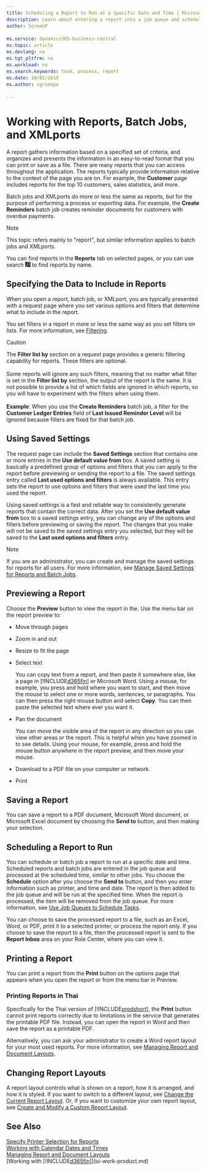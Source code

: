 ```yaml
---
title: Scheduling a Report to Run at a Specific Date and Time | Microsoft Docs
description: Learn about entering a report into a job queue and scheduling it to be processed at a specific date and time.
author: SorenGP

ms.service: dynamics365-business-central
ms.topic: article
ms.devlang: na
ms.tgt_pltfrm: na
ms.workload: na
ms.search.keywords: task, process, report
ms.date: 10/01/2019
ms.author: sgroespe

---
```

# Working with Reports, Batch Jobs, and XMLports
A report gathers information based on a specified set of criteria, and organizes and presents the information in an easy-to-read format that you can print or save as a file. There are many reports that you can access throughout the application. The reports typically provide information relative to the context of the page you are on. For example, the **Customer** page includes reports for the top 10 customers, sales statistics, and more.

Batch jobs and XMLports do more or less the same as reports, but for the purpose of performing a process or exporting data. For example, the **Create Reminders** batch job creates reminder documents for customers with overdue payments.  

> [!NOTE]
> This topic refers mainly to "report", but similar information applies to batch jobs and XMLports.

You can find reports in the **Reports** tab on selected pages, or you can use search ![Lightbulb that opens the Tell Me feature](media/ui-search/search_small.png "Tell me what you want to do") to find reports by name.

## Specifying the Data to Include in Reports
When you open a report, batch job, or XMLport, you are typically presented with a request page where you set various options and filters that determine what to include in the report.

You set filters in a report in more or less the same way as you set filters on lists. For more information, see [Filtering](ui-enter-criteria-filters.md#filtering).

> [!Caution]
> The **Filter list by** section on a request page provides a generic filtering capability for reports. These filters are optional.<br /><br /> Some reports will ignore any such filters, meaning that no matter what filter is set in the **Filter list by** section, the output of the report is the same. It is not possible to provide a list of which fields are ignored in which reports, so you will have to experiment with the filters when using them.<br /><br />
**Example**: When you use the **Create Reminders** batch job, a filter for the **Customer Ledger Entries** field of **Last Issued Reminder Level** will be ignored because filters are fixed for that batch job.

## <a name="SavedSettings"></a>Using Saved Settings
The request page can include the **Saved Settings** section that contains one or more entries in the **Use default value from** box. A saved setting is basically a predefined group of options and filters that you can apply to the report before previewing or sending the report to a file. The saved settings entry called **Last used options and filters** is always available. This entry sets the report to use options and filters that were used the last time you used the report.

Using saved settings is a fast and reliable way to consistently generate reports that contain the correct data. After you set the **Use default value from** box to a saved settings entry, you can change any of the options and filters before previewing or saving the report. The changes that you make will not be saved to the saved settings entry you selected, but they will be saved to the **Last used options and filters** entry.

>[!NOTE]
>If you are an administrator, you can create and manage the saved settings for reports for all users. For more information, see [Manage Saved Settings for Reports and Batch Jobs](reports-saving-reusing-settings.md).

## Previewing a Report
Choose the **Preview** button to view the report in the. Use the menu bar on the report preview to:

-   Move through pages
-   Zoom in and out
-   Resize to fit the page
-   Select text

    You can copy text from a report, and then paste it somewhere else, like a page in [!INCLUDE[d365fin](includes/d365fin_md.md)] or Microsoft Word.  Using a mouse, for example, you press and hold where you want to start, and then move the mouse to select one or more words, sentences, or paragraphs. You can then press the right mouse button and select **Copy**. You can then paste the selected text where ever you want it.
-   Pan the document

    You can move the visible area of the report in any direction so you can view other areas or the report. This is helpful when you have zoomed in to see details.  Using your mouse, for example, press and hold the mouse button anywhere in the report preview, and then move your mouse.

-   Download to a PDF file on your computer or network.
-   Print

## Saving a Report
You can save a report to a PDF document, Microsoft Word document, or Microsoft Excel document by choosing the **Send to** button, and then making your selection.

## <a name="ScheduleReport"></a> Scheduling a Report to Run
You can schedule or batch job a report to run at a specific date and time. Scheduled reports and batch jobs are entered in the job queue and processed at the scheduled time, similar to other jobs. You choose the **Schedule** option after you choose the **Send to** button, and then you enter information such as printer, and time and date. The report is then added to the job queue and will be run at the specified time. When the report is processed, the item will be removed from the job queue. For more information, see [Use Job Queues to Schedule Tasks](admin-job-queues-schedule-tasks.md).

You can choose to save the processed report to a file, such as an Excel, Word, or PDF, print it to a selected printer, or process the report only. If you choose to save the report to a file, then the processed report is sent to the **Report Inbox** area on your Role Center, where you can view it.

## <a name="PrintReport"></a>Printing a Report
You can print a report from the **Print** button on the options page that appears when you open the report or from the menu bar in Preview.  

### Printing Reports in Thai
Specifically for the Thai version of [!INCLUDE[prodshort](includes/prodshort.md)], the **Print** button cannot print reports correctly due to limitations in the service that generates the printable PDF file. Instead, you can open the report in Word and then save the report as a printable PDF.  

Alternatively, you can ask your administrator to create a Word report layout for your most used reports. For more information, see [Managing Report and Document Layouts](ui-manage-report-layouts.md).  

## Changing Report Layouts
A report layout controls what is shown on a report, how it is arranged, and how it is styled. If you want to switch to a different layout, see [Change the Current Report Layout](ui-how-change-layout-currently-used-report.md). Or, if you want to customize your own report layout, see [Create and Modify a Custom Report Layout](ui-how-create-custom-report-layout.md).

## See Also
[Specify Printer Selection for Reports](ui-specify-printer-selection-reports.md)  
[Working with Calendar Dates and Times](ui-enter-date-ranges.md)  
[Managing Report and Document Layouts](ui-manage-report-layouts.md)  
[Working with [!INCLUDE[d365fin](includes/d365fin_md.md)]](ui-work-product.md)
